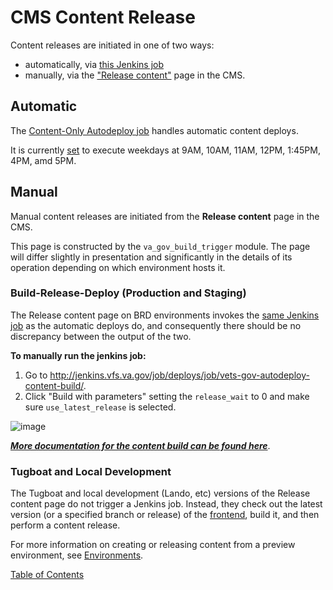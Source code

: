 # CMS Content Release

Content releases are initiated in one of two ways:
- automatically, via [this Jenkins job](http://jenkins.vfs.va.gov/job/deploys/job/vets-website-content-autodeploy/)
- manually, via the ["Release content"](https://prod.cms.va.gov/admin/content/deploy) page in the CMS.

## Automatic

The [Content-Only Autodeploy job](http://jenkins.vfs.va.gov/job/deploys/job/vets-gov-autodeploy-content-build/) handles automatic content deploys.

It is currently [set](https://github.com/department-of-veterans-affairs/devops/blob/676833d3d85abad9071e1df71a9c73b9f027bd41/ansible/deployment/config/jenkins-vetsgov/seed_job.groovy#L310) to execute weekdays at 9AM, 10AM, 11AM, 12PM, 1:45PM, 4PM, amd 5PM.

## Manual

Manual content releases are initiated from the **Release content** page in the CMS.

This page is constructed by the `va_gov_build_trigger` module.  The page will differ slightly in presentation and significantly in the details of its operation depending on which environment hosts it.

### Build-Release-Deploy (Production and Staging)

The Release content page on BRD environments invokes the [same Jenkins job](http://jenkins.vfs.va.gov/job/deploys/job/vets-gov-autodeploy-content-build/) as the automatic deploys do, and consequently there should be no discrepancy between the output of the two.

**To manually run the jenkins job:**
1. Go to http://jenkins.vfs.va.gov/job/deploys/job/vets-gov-autodeploy-content-build/.
2. Click "Build with parameters" setting the `release_wait` to 0 and make sure `use_latest_release` is selected.

![image](https://user-images.githubusercontent.com/121603/129736319-9cea3bb3-8b8c-445e-8366-54e004b68e2c.png)

[_**More documentation for the content build can be found here**_](https://github.com/department-of-veterans-affairs/va.gov-team/tree/master/platform/cms/accelerated_publishing/content-build).


### Tugboat and Local Development

The Tugboat and local development (Lando, etc) versions of the Release content page do not trigger a Jenkins job.  Instead, they check out the latest version (or a specified branch or release) of the [frontend](https://github.com/department-of-veterans-affairs/content-build/), build it, and then perform a content release.

For more information on creating or releasing content from a preview environment, see [Environments](./environments.md).

[Table of Contents](../README.md)
